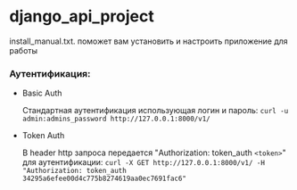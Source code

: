 # django_api_project
install_manual.txt. поможет вам установить и настроить приложение для работы

### Аутентификация:
- Basic Auth

  Стандартная аутентификация использующая логин и пароль:
  `curl -u admin:admins_password http://127.0.0.1:8000/v1/`

- Token Auth

  В header http запроса передается  "Authorization: token_auth `<token>`" для аутентификации:
  `curl -X GET http://127.0.0.1:8000/v1/ -H "Authorization: token_auth 34295a6efee00d4c775b8274619aa0ec7691fac6"`
